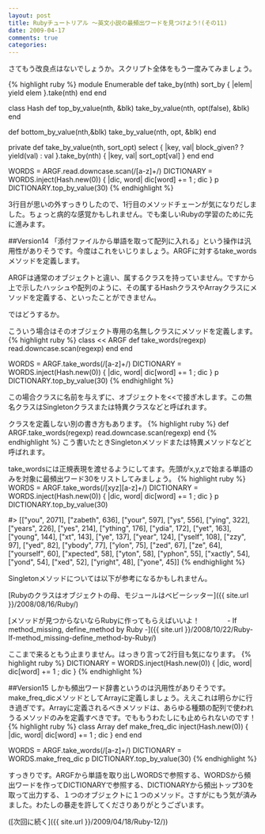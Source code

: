 ```yaml
---
layout: post
title: Rubyチュートリアル ～英文小説の最頻出ワードを見つけよう!(その11)
date: 2009-04-17
comments: true
categories:
---
```


さてもう改良点はないでしょうか。スクリプト全体をもう一度みてみましょう。

{% highlight ruby %}
 module Enumerable
   def take_by(nth)
     sort_by { |elem| yield elem }.take(nth)
   end
 end
 
 class Hash
   def top_by_value(nth, &blk)
     take_by_value(nth, opt(false), &blk)
   end
 
   def bottom_by_value(nth,&blk)
     take_by_value(nth, opt, &blk)
   end
 
   private
   def take_by_value(nth, sort_opt)
     select { |key, val| block_given? ? yield(val) : val }.take_by(nth) { |key, val| sort_opt[val] }
   end
 end
 
 WORDS = ARGF.read.downcase.scan(/[a-z]+/)
 DICTIONARY = WORDS.inject(Hash.new(0)) { |dic, word| dic[word] += 1 ; dic }
 p DICTIONARY.top_by_value(30)
{% endhighlight %}

3行目が思いの外すっきりしたので、1行目のメソッドチェーンが気になりだしました。ちょっと病的な感覚かもしれません。でも楽しいRubyの学習のために先に進みます。

##Version14
「添付ファイルから単語を取って配列に入れる」という操作は汎用性がありそうです。今度はこれをいじりましょう。ARGFに対するtake_wordsメソッドを定義します。

ARGFは通常のオブジェクトと違い、属するクラスを持っていません。ですから上で示したハッシュや配列のように、その属するHashクラスやArrayクラスにメソッドを定義する、といったことができません。

ではどうするか。

こういう場合はそのオブジェクト専用の名無しクラスにメソッドを定義します。
{% highlight ruby %}
 class << ARGF
   def take_words(regexp)
     read.downcase.scan(regexp)
   end
 end
 
 WORDS = ARGF.take_words(/[a-z]+/)
 DICTIONARY = WORDS.inject(Hash.new(0)) { |dic, word| dic[word] += 1 ; dic }
 p DICTIONARY.top_by_value(30)
{% endhighlight %}

この場合クラスに名前を与えずに、オブジェクトを<<で接ぎ木します。この無名クラスはSingletonクラスまたは特異クラスなどと呼ばれます。

クラスを定義しない別の書き方もあります。
{% highlight ruby %}
 def ARGF.take_words(regexp)
   read.downcase.scan(regexp)
 end
{% endhighlight %}
こう書いたときSingletonメソッドまたは特異メソッドなどと呼ばれます。

take_wordsには正規表現を渡せるようにしてます。先頭がx,y,zで始まる単語のみを対象に最頻出ワード30をリストしてみましょう。
{% highlight ruby %}
 WORDS = ARGF.take_words(/[xyz][a-z]+/)
 DICTIONARY = WORDS.inject(Hash.new(0)) { |dic, word| dic[word] += 1 ; dic }
 p DICTIONARY.top_by_value(30)
 
 #> [["you", 2071], ["zabeth", 636], ["your", 597], ["ys", 556], ["ying", 322], ["years", 226], ["yes", 214], ["ything", 176], ["ydia", 172], ["yet", 163], ["young", 144], ["xt", 143], ["ye", 137], ["year", 124], ["yself", 108], ["zzy", 97], ["yed", 82], ["ybody", 77], ["ylon", 75], ["zed", 67], ["ze", 64], ["yourself", 60], ["xpected", 58], ["yton", 58], ["yphon", 55], ["xactly", 54], ["yond", 54], ["xed", 52], ["yright", 48], ["yone", 45]]
{% endhighlight %}

Singletonメソッドについては以下が参考になるかもしれません。

[Rubyのクラスはオブジェクトの母、モジュールはベビーシッター]({{ site.url }}/2008/08/16/Ruby/)

[メソッドが見つからないならRubyに作ってもらえばいいよ！　　　　- If method_missing, define_method by Ruby -]({{ site.url }}/2008/10/22/Ruby-If-method_missing-define_method-by-Ruby/)

ここまで来るともう止まりません。はっきり言って2行目も気になります。
{% highlight ruby %}
 DICTIONARY = WORDS.inject(Hash.new(0)) { |dic, word| dic[word] += 1 ; dic }
{% endhighlight %}

##Version15
しかも頻出ワード辞書というのは汎用性がありそうです。make_freq_dicメソッドとしてArrayに定義しましょう。ええこれは明らかに行き過ぎです。Arrayに定義されるべきメソッドは、あらゆる種類の配列で使われうるメソッドのみを定義すべきです。でももうわたしにも止められないのです！
{% highlight ruby %}
 class Array
   def make_freq_dic
     inject(Hash.new(0)) { |dic, word| dic[word] += 1 ; dic }
   end
 end
 
 WORDS = ARGF.take_words(/[a-z]+/)
 DICTIONARY = WORDS.make_freq_dic
 p DICTIONARY.top_by_value(30)
{% endhighlight %}

すっきりです。ARGFから単語を取り出しWORDSで参照する、WORDSから頻出ワードを作ってDICTIONARYで参照する、DICTIONARYから頻出トップ30を取って出力する、１つのオブジェクトに１つのメソッド。さすがにもう気が済みました。わたしの暴走を許してくださりありがとうございます。

([次回に続く]({{ site.url }}/2009/04/18/Ruby-12/))
